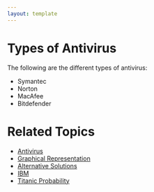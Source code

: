 ```yaml
---
layout: template
---
```


# Types of Antivirus
The following are the different types of antivirus:
- Symantec
- Norton
- MacAfee
- Bitdefender

# Related Topics
- [Antivirus](antivirus.md)
- [Graphical Representation](insertingimage.md)
- [Alternative Solutions](prevention.md)
- [IBM](ibm.md)
- [Titanic Probability](titanic.md)

